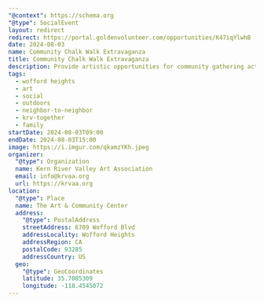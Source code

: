 ```yaml
---
"@context": https://schema.org
"@type": SocialEvent
layout: redirect
redirect: https://portal.goldenvolunteer.com/opportunities/K47iqYlwhB
date: 2024-08-03
name: Community Chalk Walk Extravaganza
title: Community Chalk Walk Extravaganza
description: Provide artistic opportunities for community gathering activities.
tags:
  - wofford heights
  - art
  - social
  - outdoors
  - neighbor-to-neighbor
  - krv-together
  - family
startDate: 2024-08-03T09:00
endDate: 2024-08-03T15:00
image: https://i.imgur.com/qkamzYKh.jpeg
organizer:
  "@type": Organization
  name: Kern River Valley Art Association
  email: info@krvaa.org
  url: https://krvaa.org
location:
  "@type": Place
  name: The Art & Community Center
  address:
    "@type": PostalAddress
    streetAddress: 6709 Wofford Blvd
    addressLocality: Wofford Heights
    addressRegion: CA
    postalCode: 93285
    addressCountry: US
  geo:
    "@type": GeoCoordinates
    latitude: 35.7085309
    longitude: -118.4545072
---
```

